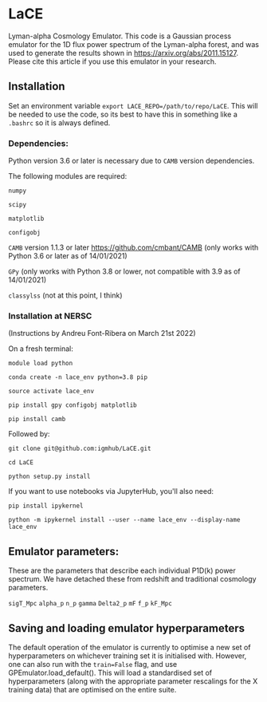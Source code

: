 # LaCE

Lyman-alpha Cosmology Emulator. This code is a Gaussian process emulator for the 1D flux power spectrum
of the Lyman-alpha forest, and was used to generate the results shown in
https://arxiv.org/abs/2011.15127. Please cite this article if you use this emulator in your research.

## Installation

Set an environment variable `export LACE_REPO=/path/to/repo/LaCE`. This will be needed to use the code, so its best to have this
in something like a `.bashrc` so it is always defined.

### Dependencies:
Python version 3.6 or later is necessary due to `CAMB` version dependencies.

The following modules are required:

`numpy`

`scipy`

`matplotlib`

`configobj`

`CAMB` version 1.1.3 or later https://github.com/cmbant/CAMB (only works with Python 3.6 or later as of 14/01/2021)

`GPy` (only works with Python 3.8 or lower, not compatible with 3.9 as of 14/01/2021)

`classylss` (not at this point, I think)

### Installation at NERSC

(Instructions by Andreu Font-Ribera on March 21st 2022)

On a fresh terminal:

`module load python`

`conda create -n lace_env python=3.8 pip`

`source activate lace_env`

`pip install gpy configobj matplotlib`

`pip install camb`

Followed by:

`git clone git@github.com:igmhub/LaCE.git`

`cd LaCE`

`python setup.py install`

If you want to use notebooks via JupyterHub, you'll also need:

`pip install ipykernel`

`python -m ipykernel install --user --name lace_env --display-name lace_env`


## Emulator parameters:
These are the parameters that describe each individual P1D(k) power spectrum. We have detached these from redshift and traditional cosmology parameters.

`sigT_Mpc`
`alpha_p`
`n_p`
`gamma`
`Delta2_p`
`mF`
`f_p`
`kF_Mpc`

## Saving and loading emulator hyperparameters

The default operation of the emulator is currently to optimise a new set of hyperparameters on whichever training set it is initialised with. However, one can also run with the `train=False` flag, and use GPEmulator.load_default(). This will load a standardised set of hyperparameters (along with the appropriate parameter rescalings for the X training data) that are optimised on the entire suite.

